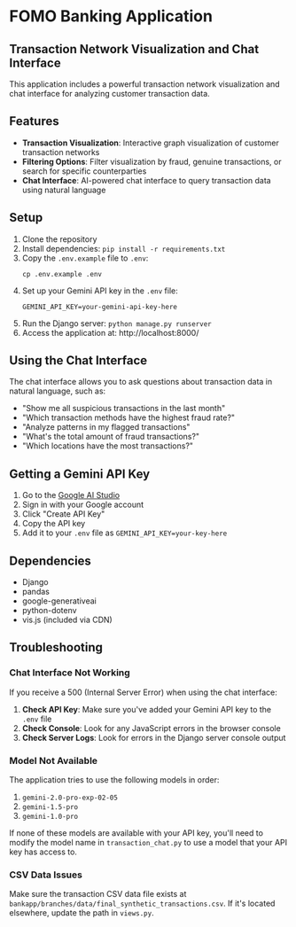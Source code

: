 # FOMO Banking Application

## Transaction Network Visualization and Chat Interface

This application includes a powerful transaction network visualization and chat interface for analyzing customer transaction data.

## Features

- **Transaction Visualization**: Interactive graph visualization of customer transaction networks
- **Filtering Options**: Filter visualization by fraud, genuine transactions, or search for specific counterparties
- **Chat Interface**: AI-powered chat interface to query transaction data using natural language

## Setup

1. Clone the repository
2. Install dependencies: `pip install -r requirements.txt`
3. Copy the `.env.example` file to `.env`: 
   ```
   cp .env.example .env
   ```
4. Set up your Gemini API key in the `.env` file:
   ```
   GEMINI_API_KEY=your-gemini-api-key-here
   ```
5. Run the Django server: `python manage.py runserver`
6. Access the application at: http://localhost:8000/

## Using the Chat Interface

The chat interface allows you to ask questions about transaction data in natural language, such as:

- "Show me all suspicious transactions in the last month"
- "Which transaction methods have the highest fraud rate?"
- "Analyze patterns in my flagged transactions"
- "What's the total amount of fraud transactions?"
- "Which locations have the most transactions?"

## Getting a Gemini API Key

1. Go to the [Google AI Studio](https://makersuite.google.com/app/apikey)
2. Sign in with your Google account
3. Click "Create API Key"
4. Copy the API key
5. Add it to your `.env` file as `GEMINI_API_KEY=your-key-here`

## Dependencies

- Django
- pandas
- google-generativeai
- python-dotenv
- vis.js (included via CDN)

## Troubleshooting

### Chat Interface Not Working

If you receive a 500 (Internal Server Error) when using the chat interface:

1. **Check API Key**: Make sure you've added your Gemini API key to the `.env` file
2. **Check Console**: Look for any JavaScript errors in the browser console
3. **Check Server Logs**: Look for errors in the Django server console output

### Model Not Available

The application tries to use the following models in order:
1. `gemini-2.0-pro-exp-02-05`
2. `gemini-1.5-pro`
3. `gemini-1.0-pro`

If none of these models are available with your API key, you'll need to modify the model name in `transaction_chat.py` to use a model that your API key has access to.

### CSV Data Issues

Make sure the transaction CSV data file exists at `bankapp/branches/data/final_synthetic_transactions.csv`. If it's located elsewhere, update the path in `views.py`. 